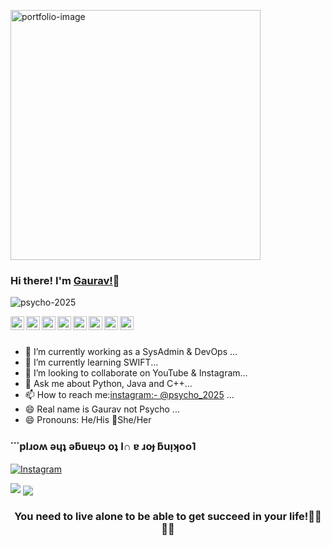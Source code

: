 <a href="https://psycho-2025.netlify.app/" target="_blank"><img src="https://en.bloggif.com/tmp/c50b35ffd0e1ddab1ddb614fe99a5194/text.gif?1602001983" align="centre" alt="portfolio-image" width="400" height="auto"></a>
### Hi there! I'm [Gaurav!](https://psycho-2025.netlify.app/)👋

<p align="left"> <img src="https://komarev.com/ghpvc/?username=psycho-2025&label=Views&color=blue&style=plastic" alt="psycho-2025" /> </p>
<a href="https://https://www.linkedin.com/in/gaurav-yadav-2b92b5198/">
    <img align="left" alt="gaurav's LinkdeIN" width="22px" src="https://cdn.jsdelivr.net/npm/simple-icons@v3/icons/linkedin.svg" />
  </a>
  <a href="https://twitter.com/psycho-2025">
    <img align="left" alt="Gaurav Yadav| Twitter" width="22px" src="https://cdn.jsdelivr.net/npm/simple-icons@v3/icons/twitter.svg" />
  </a>
  <a href="https://www.instagram.com/psycho_2025/">
    <img align="left" alt="gaurav's Instagram" width="22px" src="https://cdn.jsdelivr.net/npm/simple-icons@v3/icons/instagram.svg" />
  </a>
  <a href="https://psycho-2025.netlify.app/">
    <img align="left" alt="gaurav's blog" width="22px" src="https://cdn.jsdelivr.net/npm/simple-icons@v3/icons/rss.svg" />
  </a>
  <a href="https://github.com/psycho-2025">
   <img align="left" alt="gaurav's Github" width="22px" src="https://cdn.jsdelivr.net/npm/simple-icons@v3/icons/github.svg" />
  </a>
   <a href="mailto:ygauravyy@gmail.com">
    <img align="left" alt="gaurav's mail address" width="22px" src="https://cdn.jsdelivr.net/npm/simple-icons@v3/icons/gmail.svg" />
  </a>
   <a href="https://stackoverflow.com/users/14157085/">
    <img align="left" alt="gaurav's stackoverflow" width="22px" src="https://cdn.jsdelivr.net/npm/simple-icons@v3/icons/stackoverflow.svg" />
  </a>
  <a href="https://t.me/Mgaurav">
   <img align="left" alt="gaurav's Telegram" width="22px" src="https://cdn.jsdelivr.net/npm/simple-icons@v3/icons/telegram.svg" />
  </a>
  
  
  
<br><br>
- 🔭 I’m currently working as a SysAdmin & DevOps ...
- 🌱 I’m currently learning SWIFT...
- 👯 I’m looking to collaborate on YouTube & Instagram...
- 💬 Ask me about Python, Java and C++...
- 📫 How to reach me:[instagram:- @psycho_2025](http://instagram.com/psycho_2025) ...
- 😄 Real name is Gaurav not Psycho ...
- 😄 Pronouns: He/His 🚫She/Her

<div align="left">

### &#729;&#729;&#729;pl&#633;o&#653; &#477;&#613;&#647; &#477;&#387;u&#592;&#613;&#596; o&#647; I&#8745; &#592; &#633;o&#607; &#387;u&#7433;&#670;oo&#741;

</div>

[![Instagram](https://img.shields.io/static/v1.svg?label=follow&message=@psycho_2025&color=grey&logo=instagram&style=flat&logoColor=white&colorA=critical)](https://www.instagram.com/psycho_2025/)


<img src="https://github-readme-stats.vercel.app/api?username=psycho-2025&&show_icons=true&title_color=ffffff&icon_color=bb2acf&text_color=daf7dc&bg_color=000360">

<a href="https://github.com/psycho-2025">
  <img align="center" src="https://github-readme-stats.vercel.app/api/top-langs/?username=psycho-2025&theme=light&hide_langs_below=1" />
</a>


<div align="center">

### You need to live alone to be able to get succeed in your life!🤟🏻🤟🏻

</div>


